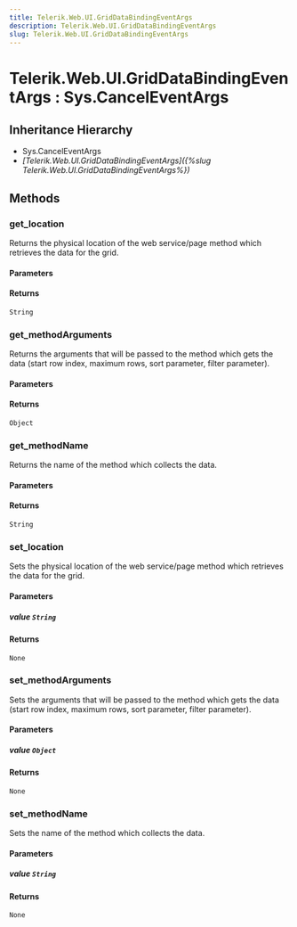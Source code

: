 ```yaml
---
title: Telerik.Web.UI.GridDataBindingEventArgs
description: Telerik.Web.UI.GridDataBindingEventArgs
slug: Telerik.Web.UI.GridDataBindingEventArgs
---
```


# Telerik.Web.UI.GridDataBindingEventArgs : Sys.CancelEventArgs 

## Inheritance Hierarchy

* Sys.CancelEventArgs
* *[Telerik.Web.UI.GridDataBindingEventArgs]({%slug Telerik.Web.UI.GridDataBindingEventArgs%})*


## Methods

###  get_location

Returns the physical location of the web service/page method which retrieves the data for the grid.

#### Parameters

#### Returns

`String` 

### get_methodArguments

Returns the arguments that will be passed to the method which gets the data (start row index, maximum rows, sort parameter, filter parameter).

#### Parameters

#### Returns

`Object` 

### get_methodName

Returns the name of the method which collects the data.

#### Parameters

#### Returns

`String` 

### set_location

Sets the physical location of the web service/page method which retrieves the data for the grid.

#### Parameters

##### value `String`

#### Returns

`None` 

### set_methodArguments

Sets the arguments that will be passed to the method which gets the data (start row index, maximum rows, sort parameter, filter parameter).

#### Parameters

##### value `Object`

#### Returns

`None` 

### set_methodName

Sets the name of the method which collects the data.

#### Parameters

##### value `String`

#### Returns

`None` 



